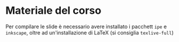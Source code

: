 Materiale del corso
=======


Per compilare le slide è necessario avere installato i pacchett `ipe` e `inkscape`, oltre ad
un'installazione di LaTeX (si consiglia `texlive-full`)
